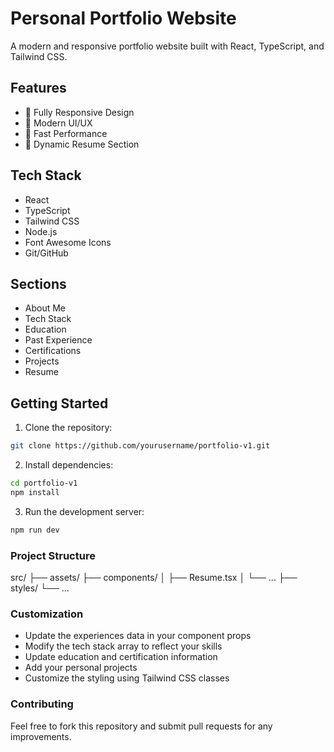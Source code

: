 # Personal Portfolio Website

A modern and responsive portfolio website built with React, TypeScript, and Tailwind CSS.

## Features

- 📱 Fully Responsive Design
- 🎨 Modern UI/UX
- 🚀 Fast Performance
- 📄 Dynamic Resume Section

## Tech Stack

- React
- TypeScript
- Tailwind CSS
- Node.js
- Font Awesome Icons
- Git/GitHub

## Sections

- About Me
- Tech Stack
- Education
- Past Experience
- Certifications
- Projects
- Resume

## Getting Started

1. Clone the repository:

```bash
git clone https://github.com/yourusername/portfolio-v1.git
```

2. Install dependencies:

```bash
cd portfolio-v1
npm install
```

3. Run the development server:

```bash
npm run dev
```

### Project Structure

src/
├── assets/
├── components/
│ ├── Resume.tsx
│ └── ...
├── styles/
└── ...

### Customization

- Update the experiences data in your component props
- Modify the tech stack array to reflect your skills
- Update education and certification information
- Add your personal projects
- Customize the styling using Tailwind CSS classes

### Contributing

Feel free to fork this repository and submit pull requests for any improvements.
